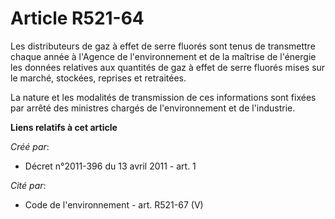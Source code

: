 # Article R521-64

Les distributeurs de gaz à effet de serre fluorés sont tenus de transmettre chaque année à l'Agence de l'environnement et de
la maîtrise de l'énergie les données relatives aux quantités de gaz à effet de serre fluorés mises sur le marché, stockées,
reprises et retraitées.

La nature et les modalités de transmission de ces informations sont fixées par arrêté des ministres chargés de
l'environnement et de l'industrie.

**Liens relatifs à cet article**

_Créé par_:

  - Décret n°2011-396 du 13 avril 2011 - art. 1

_Cité par_:

  - Code de l'environnement - art. R521-67 (V)
